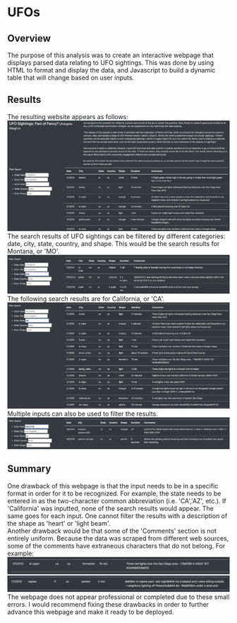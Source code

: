 # UFOs
## Overview
The purpose of this analysis was to create an interactive webpage that displays parsed data relating to UFO sightings. This was done by using HTML to format and display the data, and Javascript to build a dynamic table that will change based on user inputs. 
## Results
The resulting website appears as follows:
![txt](https://github.com/carrotdip/UFOs/blob/09e7c4ab40023e52f87eb8173f88dd8e447ee6d2/Screen%20Shot%202022-01-15%20at%205.01.38%20PM.png)\
The search results of UFO sightings can be filtered by different categories: date, city, state, country, and shape. This would be the search results for Montana, or 'MO'.
![mo](https://github.com/carrotdip/UFOs/blob/main/Screen%20Shot%202022-01-15%20at%205.01.53%20PM.png)\
The following search results are for California, or 'CA'.
![ca](https://github.com/carrotdip/UFOs/blob/main/Screen%20Shot%202022-01-15%20at%205.02.04%20PM.png)\
Multiple inputs can also be used to filter the results.
![both](https://github.com/carrotdip/UFOs/blob/main/Screen%20Shot%202022-01-15%20at%205.04.37%20PM.png)
## Summary
One drawback of this webpage is that the input needs to be in a specific format in order for it to be recognized. For example, the state needs to be entered in as the two-character common abbreviation (i.e. 'CA','AZ', etc.). If 'California' was inputted, none of the search results would appear. The same goes for each input. One cannot filter the results with a description of the shape as 'heart' or 'light beam'. \
Another drawback would be that some of the 'Comments' section is not entirely uniform. Because the data was scraped from different web sources, some of the comments have extraneous characters that do not belong. 
For example:
![1](https://github.com/carrotdip/UFOs/blob/main/Screen%20Shot%202022-01-15%20at%205.22.57%20PM.png)\
![2](https://github.com/carrotdip/UFOs/blob/main/Screen%20Shot%202022-01-15%20at%205.23.05%20PM.png)
The webpage does not appear professional or completed due to these small errors. I would recommend fixing these drawbacks in order to further advance this webpage and make it ready to be deployed.
